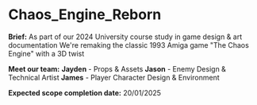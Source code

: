 # Chaos_Engine_Reborn
**Brief:**
As part of our 2024 University course study in game design & art documentation
We're remaking the classic 1993 Amiga game "The Chaos Engine" with a 3D twist

**Meet our team:**
**Jayden** - Props & Assets
**Jason** - Enemy Design & Technical Artist
**James** - Player Character Design & Environment

**Expected scope completion date:** 20/01/2025
